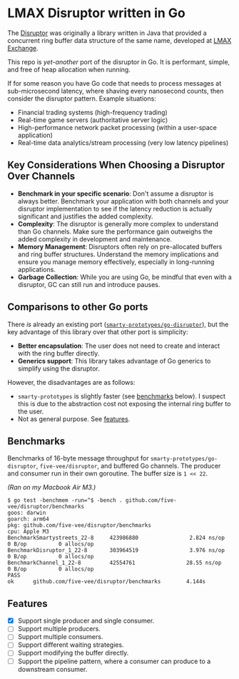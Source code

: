 # LMAX Disruptor written in Go

The [Disruptor](https://lmax-exchange.github.io/disruptor/) was originally a library written in Java that provided a concurrent ring buffer data structure of the same name, developed at [LMAX Exchange](https://www.lmax.com/).

This repo is _yet-another_ port of the disruptor in Go. It is performant, simple, and free of heap allocation when running.

If for some reason you have Go code that needs to process messages at sub-microsecond latency, where shaving every nanosecond counts, then consider the disruptor pattern. Example situations:

* Financial trading systems (high-frequency trading)
* Real-time game servers (authoritative server logic)
* High-performance network packet processing (within a user-space application)
* Real-time data analytics/stream processing (very low latency pipelines)

## Key Considerations When Choosing a Disruptor Over Channels

* **Benchmark in your specific scenario**: Don't assume a disruptor is always better. Benchmark your application with both channels and your disruptor implementation to see if the latency reduction is actually significant and justifies the added complexity.
* **Complexity**: The disruptor is generally more complex to understand than Go channels. Make sure the performance gain outweighs the added complexity in development and maintenance.
* **Memory Management**: Disruptors often rely on pre-allocated buffers and ring buffer structures. Understand the memory implications and ensure you manage memory effectively, especially in long-running applications.
* **Garbage Collection**: While you are using Go, be mindful that even with a disruptor, GC can still run and introduce pauses.

## Comparisons to other Go ports

There _is_ already an existing port ([`smarty-prototypes/go-disruptor`](https://github.com/smarty-prototypes/go-disruptor)), but the key advantage of this library over that other port is simplicity:

* **Better encapsulation**: The user does not need to create and interact with the ring buffer directly.
* **Generics support**: This library takes advantage of Go generics to simplify using the disruptor.

However, the disadvantages are as follows:

* `smarty-prototypes` is slightly faster (see [benchmarks](#benchmarks) below). I suspect this is due to the abstraction cost not exposing the internal ring buffer to the user.
* Not as general purpose. See [features](#features).

## Benchmarks

Benchmarks of 16-byte message throughput for `smarty-prototypes/go-disruptor`, `five-vee/disruptor`, and buffered Go channels. The producer and consumer run in their own goroutine. The buffer size is `1 << 22`.

_(Ran on my Macbook Air M3.)_

```
$ go test -benchmem -run=^$ -bench . github.com/five-vee/disruptor/benchmarks
goos: darwin
goarch: arm64
pkg: github.com/five-vee/disruptor/benchmarks
cpu: Apple M3
BenchmarkSmartystreets_22-8     423986880                2.824 ns/op           0 B/op          0 allocs/op
BenchmarkDisruptor_1_22-8       303964519                3.976 ns/op           0 B/op          0 allocs/op
BenchmarkChannel_1_22-8         42554761                28.55 ns/op            0 B/op          0 allocs/op
PASS
ok      github.com/five-vee/disruptor/benchmarks        4.144s
```

## Features

- [x] Support single producer and single consumer.
- [ ] Support multiple producers.
- [ ] Support multiple consumers.
- [ ] Support different waiting strategies.
- [ ] Support modifying the buffer directly.
- [ ] Support the pipeline pattern, where a consumer can produce to a downstream consumer.
